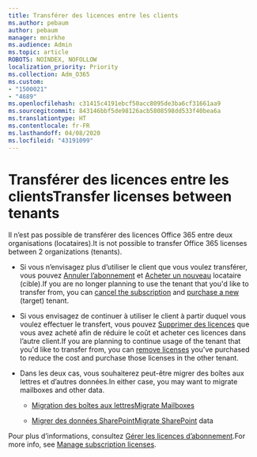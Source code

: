 ```yaml
---
title: Transférer des licences entre les clients
ms.author: pebaum
author: pebaum
manager: mnirkhe
ms.audience: Admin
ms.topic: article
ROBOTS: NOINDEX, NOFOLLOW
localization_priority: Priority
ms.collection: Adm_O365
ms.custom:
- "1500021"
- "4689"
ms.openlocfilehash: c31415c4191ebcf50acc8095de3ba6cf31661aa9
ms.sourcegitcommit: 843146bbf5de98126acb5808598dd533f40bea6a
ms.translationtype: HT
ms.contentlocale: fr-FR
ms.lasthandoff: 04/08/2020
ms.locfileid: "43191099"
---
```

# <a name="transfer-licenses-between-tenants"></a><span data-ttu-id="afaca-102">Transférer des licences entre les clients</span><span class="sxs-lookup"><span data-stu-id="afaca-102">Transfer licenses between tenants</span></span>

<span data-ttu-id="afaca-103">Il n’est pas possible de transférer des licences Office 365 entre deux organisations (locataires).</span><span class="sxs-lookup"><span data-stu-id="afaca-103">It is not possible to transfer Office 365 licenses between 2 organizations (tenants).</span></span> 

- <span data-ttu-id="afaca-104">Si vous n’envisagez plus d’utiliser le client que vous voulez transférer, vous pouvez [Annuler l’abonnement](https://admin.microsoft.com/Adminportal/Home?source=applauncher#/subscriptions) et [Acheter un nouveau](https://products.office.com/compare-all-microsoft-office-products-b?rtc=1&activetab=tab:primaryr2) locataire (cible).</span><span class="sxs-lookup"><span data-stu-id="afaca-104">If you are no longer planning to use the tenant that you'd like to transfer from, you can [cancel the subscription](https://admin.microsoft.com/Adminportal/Home?source=applauncher#/subscriptions) and [purchase a new](https://products.office.com/compare-all-microsoft-office-products-b?rtc=1&activetab=tab:primaryr2) (target) tenant.</span></span>

- <span data-ttu-id="afaca-105">Si vous envisagez de continuer à utiliser le client à partir duquel vous voulez effectuer le transfert, vous pouvez [Supprimer des licences](https://docs.microsoft.com/microsoft-365/commerce/licenses/buy-licenses?view=o365-worldwide) que vous avez acheté afin de réduire le coût et acheter ces licences dans l’autre client.</span><span class="sxs-lookup"><span data-stu-id="afaca-105">If you are planning to continue usage of the tenant that you'd like to transfer from, you can [remove licenses](https://docs.microsoft.com/microsoft-365/commerce/licenses/buy-licenses?view=o365-worldwide) you've purchased to reduce the cost and purchase those licenses in the other tenant.</span></span>

- <span data-ttu-id="afaca-106">Dans les deux cas, vous souhaiterez peut-être migrer des boîtes aux lettres et d’autres données.</span><span class="sxs-lookup"><span data-stu-id="afaca-106">In either case, you may want to migrate mailboxes and other data.</span></span>

    - [<span data-ttu-id="afaca-107">Migration des boîtes aux lettres</span><span class="sxs-lookup"><span data-stu-id="afaca-107">Migrate Mailboxes</span></span>](https://docs.microsoft.com/Exchange/mailbox-migration/migrate-mailboxes-across-tenants)

    - <span data-ttu-id="afaca-108">[Migrer des données SharePoint](https://aka.ms/modernSpoAdminCenter/CloudContentMigrations)</span><span class="sxs-lookup"><span data-stu-id="afaca-108">[Migrate SharePoint](https://aka.ms/modernSpoAdminCenter/CloudContentMigrations) data</span></span>

<span data-ttu-id="afaca-109">Pour plus d’informations, consultez [Gérer les licences d’abonnement](https://docs.microsoft.com/microsoft-365/commerce/licenses/buy-licenses?view=o365-worldwide).</span><span class="sxs-lookup"><span data-stu-id="afaca-109">For more info, see [Manage subscription licenses](https://docs.microsoft.com/microsoft-365/commerce/licenses/buy-licenses?view=o365-worldwide).</span></span>
